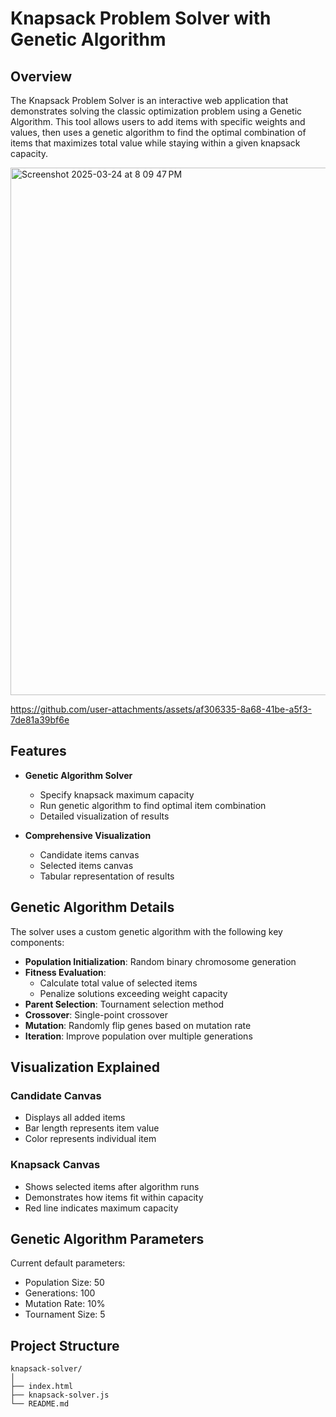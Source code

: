 # Knapsack Problem Solver with Genetic Algorithm

## Overview

The Knapsack Problem Solver is an interactive web application that demonstrates solving the classic optimization problem using a Genetic Algorithm. This tool allows users to add items with specific weights and values, then uses a genetic algorithm to find the optimal combination of items that maximizes total value while staying within a given knapsack capacity.

<img width="844" alt="Screenshot 2025-03-24 at 8 09 47 PM" src="https://github.com/user-attachments/assets/587a2c38-139c-48b0-a8aa-fe559055bf74" />


https://github.com/user-attachments/assets/af306335-8a68-41be-a5f3-7de81a39bf6e


## Features

- **Genetic Algorithm Solver**
  * Specify knapsack maximum capacity
  * Run genetic algorithm to find optimal item combination
  * Detailed visualization of results

- **Comprehensive Visualization**
  * Candidate items canvas
  * Selected items canvas
  * Tabular representation of results

## Genetic Algorithm Details

The solver uses a custom genetic algorithm with the following key components:

- **Population Initialization**: Random binary chromosome generation
- **Fitness Evaluation**: 
  * Calculate total value of selected items
  * Penalize solutions exceeding weight capacity
- **Parent Selection**: Tournament selection method
- **Crossover**: Single-point crossover
- **Mutation**: Randomly flip genes based on mutation rate
- **Iteration**: Improve population over multiple generations

## Visualization Explained

### Candidate Canvas
- Displays all added items
- Bar length represents item value
- Color represents individual item

### Knapsack Canvas
- Shows selected items after algorithm runs
- Demonstrates how items fit within capacity
- Red line indicates maximum capacity

## Genetic Algorithm Parameters

Current default parameters:
- Population Size: 50
- Generations: 100
- Mutation Rate: 10%
- Tournament Size: 5

## Project Structure

```
knapsack-solver/
│
├── index.html         
├── knapsack-solver.js 
└── README.md         
```
